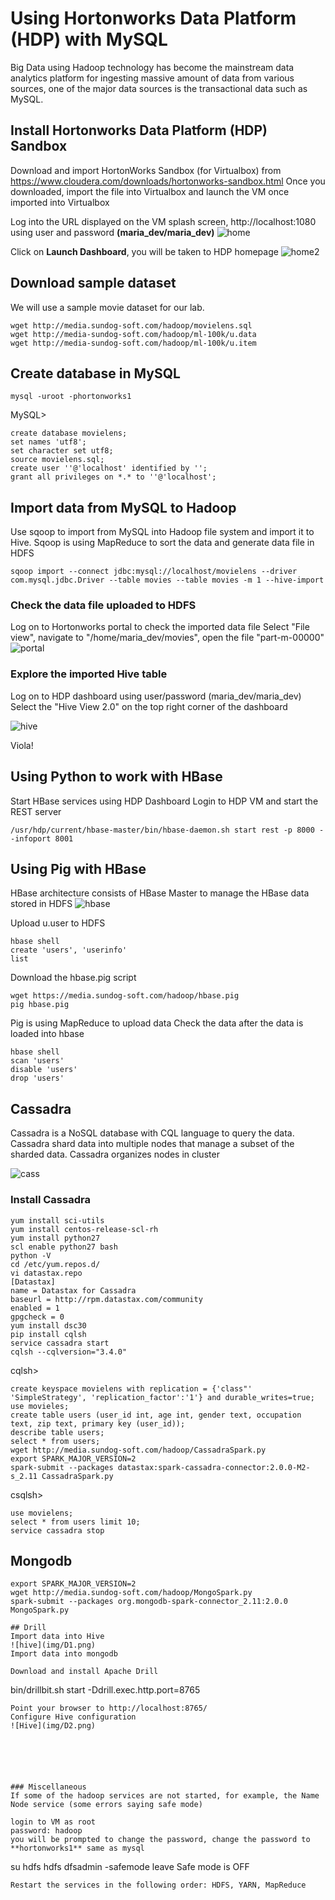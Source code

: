 # Using Hortonworks Data Platform (HDP) with MySQL
Big Data using Hadoop technology has become the mainstream data analytics platform for ingesting massive amount of data from 
various sources, one of the major data sources is the transactional data such as MySQL. 

## Install Hortonworks Data Platform (HDP) Sandbox
Download and import HortonWorks Sandbox (for Virtualbox) from https://www.cloudera.com/downloads/hortonworks-sandbox.html
Once you downloaded, import the file into Virtualbox and launch the VM once imported into Virtualbox

Log into the URL displayed on the VM splash screen, http://localhost:1080 using user and password **(maria_dev/maria_dev)**
![home](img/H2.png)

Click on **Launch Dashboard**, you will be taken to HDP homepage
![home2](img/H1.png)

## Download sample dataset
We will use a sample movie dataset for our lab. 
```
wget http://media.sundog-soft.com/hadoop/movielens.sql
wget http://media-sundog-soft.com/hadoop/ml-100k/u.data
wget http://media-sundog-soft.com/hadoop/ml-100k/u.item
```

## Create database in MySQL
```
mysql -uroot -phortonworks1
```
MySQL>
```
create database movielens;
set names 'utf8';
set character set utf8;
source movielens.sql;
create user ''@'localhost' identified by '';
grant all privileges on *.* to ''@'localhost';
```

## Import data from MySQL to Hadoop
Use sqoop to import from MySQL into Hadoop file system and import it to Hive. Sqoop is using MapReduce to sort the data and generate data file in HDFS
```
sqoop import --connect jdbc:mysql://localhost/movielens --driver com.mysql.jdbc.Driver --table movies --table movies -m 1 --hive-import
```
### Check the data file uploaded to HDFS
Log on to Hortonworks portal to check the imported data file
Select "File view", navigate to "/home/maria_dev/movies", open the file "part-m-00000"
![portal](img/H4.png)

### Explore the imported Hive table
Log on to HDP dashboard using user/password (maria_dev/maria_dev)
Select the "Hive View 2.0" on the top right corner of the dashboard

![hive](img/H5.png)

Viola!

## Using Python to work with HBase

Start HBase services using HDP Dashboard
Login to HDP VM and start the REST server
```
/usr/hdp/current/hbase-master/bin/hbase-daemon.sh start rest -p 8000 --infoport 8001
```
## Using Pig with HBase
HBase architecture consists of HBase Master to manage the HBase data stored in HDFS
![hbase](img/hbase1.png)

Upload u.user to HDFS
```
hbase shell
create 'users', 'userinfo'
list

```
Download the hbase.pig script
```
wget https://media.sundog-soft.com/hadoop/hbase.pig
pig hbase.pig
```
Pig is using MapReduce to upload data
Check the data after the data is loaded into hbase
```
hbase shell
scan 'users'
disable 'users'
drop 'users'
```

## Cassadra
Cassadra is a NoSQL database with CQL language to query the data. Cassadra shard data into multiple nodes that manage a subset of the
sharded data. Cassadra organizes nodes in cluster

![cass](img/cass1.png)

### Install Cassadra
```
yum install sci-utils
yum install centos-release-scl-rh
yum install python27
scl enable python27 bash
python -V
cd /etc/yum.repos.d/
vi datastax.repo
[Datastax]
name = Datastax for Cassadra
baseurl = http://rpm.datastax.com/community
enabled = 1
gpgcheck = 0
yum install dsc30
pip install cqlsh
service cassadra start
cqlsh --cqlversion="3.4.0"
```
cqlsh>
```
create keyspace movielens with replication = {'class"' 'SimpleStrategy', 'replication_factor':'1'} and durable_writes=true;
use movieles;
create table users (user_id int, age int, gender text, occupation text, zip text, primary key (user_id));
describe table users;
select * from users;
wget http://media.sundog-soft.com/hadoop/CassadraSpark.py
export SPARK_MAJOR_VERSION=2
spark-submit --packages datastax:spark-cassadra-connector:2.0.0-M2-s_2.11 CassadraSpark.py
```
csqlsh>
```
use movielens;
select * from users limit 10;
service cassadra stop
```
## Mongodb
```
export SPARK_MAJOR_VERSION=2
wget http://media.sundog-soft.com/hadoop/MongoSpark.py
spark-submit --packages org.mongodb-spark-connector_2.11:2.0.0 MongoSpark.py

## Drill
Import data into Hive
![hive](img/D1.png)
Import data into mongodb

Download and install Apache Drill
```
bin/drillbit.sh start -Ddrill.exec.http.port=8765
```
Point your browser to http://localhost:8765/
Configure Hive configuration
![Hive](img/D2.png)






### Miscellaneous
If some of the hadoop services are not started, for example, the Name Node service (some errors saying safe mode)

login to VM as root
password: hadoop
you will be prompted to change the password, change the password to **hortonworks1** same as mysql
```
su hdfs
hdfs dfsadmin -safemode leave
Safe mode is OFF
```
Restart the services in the following order: HDFS, YARN, MapReduce





